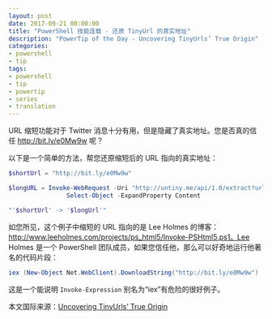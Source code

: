 ```yaml
---
layout: post
date: 2017-09-21 00:00:00
title: "PowerShell 技能连载 - 还原 TinyUrl 的真实地址"
description: "PowerTip of the Day - Uncovering TinyUrls’ True Origin"
categories:
- powershell
- tip
tags:
- powershell
- tip
- powertip
- series
- translation
---
```

URL 缩短功能对于 Twitter 消息十分有用，但是隐藏了真实地址。您是否真的信任 http://bit.ly/e0Mw9w 呢？

以下是一个简单的方法，帮您还原缩短后的 URL 指向的真实地址：

```powershell
$shortUrl = "http://bit.ly/e0Mw9w"

$longURL = Invoke-WebRequest -Uri "http://untiny.me/api/1.0/extract?url=$shortUrl&format=text" -UseBasicParsing |
                Select-Object -ExpandProperty Content

"'$shortUrl' -> '$longUrl'"
```

如您所见，这个例子中缩短的 URL 指向的是 Lee Holmes 的博客：http://www.leeholmes.com/projects/ps_html5/Invoke-PSHtml5.ps1。Lee Holmes 是一个 PowerShell 团队成员，如果您信任他，那么可以好奇地运行他著名的代码片段：

```powershell
iex (New-Object Net.WebClient).DownloadString("http://bit.ly/e0Mw9w")
```

这是一个能说明 `Invoke-Expression` 别名为“iex”有危险的很好例子。

<!--more-->
本文国际来源：[Uncovering TinyUrls’ True Origin](http://community.idera.com/powershell/powertips/b/tips/posts/uncovering-tinyurls-true-origin)
